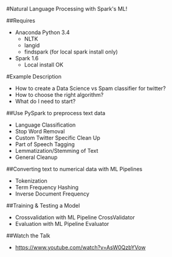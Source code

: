 #Natural Language Processing with Spark's ML!

##Requires
* Anaconda Python 3.4
  * NLTK
  * langid
  * findspark (for local spark install only)
* Spark 1.6
  * Local install OK

#Example Description
* How to create a Data Science vs Spam classifier for twitter?
* How to choose the right algorithm?
* What do I need to start?

##Use PySpark to preprocess text data
* Language Classification
* Stop Word Removal
* Custom Twitter Specific Clean Up
* Part of Speech Tagging
* Lemmatization/Stemming of Text
* General Cleanup

##Converting text to numerical data with ML Pipelines
* Tokenization
* Term Frequency Hashing
* Inverse Document Frequency

##Training & Testing a Model
* Crossvalidation with ML Pipeline CrossValidator
* Evaluation with ML Pipeline Evaluator


##Watch the Talk
* https://www.youtube.com/watch?v=AsW0QzbYVow
